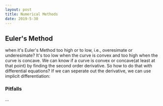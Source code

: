 ```yaml
---
layout: post
title: Numerical Methods
date: 2019-5-30
---
```


## Euler's Method

when it's Euler's Method too high or to low, i.e., overesimate or underesimate? It's too low when the curve is convex and too high when the curve is concave. 
We can know if a curve is convex or concave(at least at that point) by finding the second order derivative. So how to do that with differential equations? If we can seperate out the derivative, we can use implicit differentiation: 

### Pitfalls

...